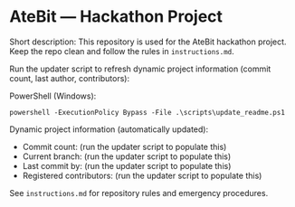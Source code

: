 # AteBit — Hackathon Project

Short description: This repository is used for the AteBit hackathon project. Keep the repo clean and follow the rules in `instructions.md`.

Run the updater script to refresh dynamic project information (commit count, last author, contributors):

PowerShell (Windows):

    powershell -ExecutionPolicy Bypass -File .\scripts\update_readme.ps1

Dynamic project information (automatically updated):

<!-- DYNAMIC_START -->
- Commit count: (run the updater script to populate this)
- Current branch: (run the updater script to populate this)
- Last commit by: (run the updater script to populate this)
- Registered contributors: (run the updater script to populate this)
<!-- DYNAMIC_END -->

See `instructions.md` for repository rules and emergency procedures.
